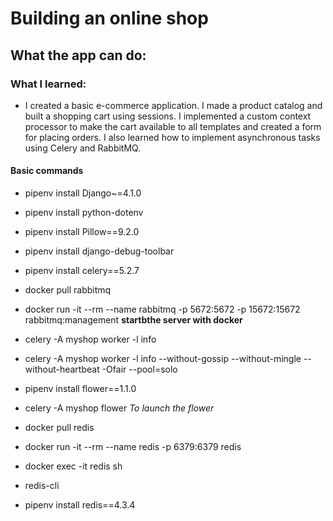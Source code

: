 # Building an online shop
## What the app can do:

### What I learned:
* I created a basic e-commerce application. I made a product catalog and built a 
shopping cart using sessions. I implemented a custom context processor to make the cart available 
to all templates and created a form for placing orders. I also learned how to implement asynchronous tasks using Celery and RabbitMQ.
#### Basic commands
- pipenv install Django~=4.1.0
- pipenv install python-dotenv
- pipenv install Pillow==9.2.0
- pipenv install django-debug-toolbar

- pipenv install celery==5.2.7
- docker pull rabbitmq
- docker run -it --rm --name rabbitmq -p 5672:5672 -p 15672:15672 
rabbitmq:management  **startbthe server with docker**
- celery -A myshop worker -l info
- celery -A myshop worker -l info --without-gossip --without-mingle --without-heartbeat -Ofair --pool=solo
- pipenv install flower==1.1.0
- celery -A myshop flower  *To launch the flower*


- docker pull redis
- docker run -it --rm --name redis -p 6379:6379 redis
- docker exec -it redis sh
- redis-cli
- pipenv install redis==4.3.4